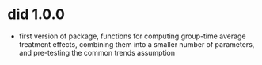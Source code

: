 # did 1.0.0

* first version of package, functions for computing group-time average treatment effects, combining them into a smaller number of parameters, and pre-testing the common trends assumption



